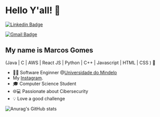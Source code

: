 
<h1>Hello Y'all! 👋</h1>

[![Linkedin Badge](https://img.shields.io/badge/-LinkedIn-6633cc?style=flat-square&logo=Linkedin&logoColor=white&link=https://www.linkedin.com/in/marcos-gabriel-628b6a260/)](https://www.linkedin.com/in/marcos-gabriel-628b6a260/)

[![Gmail Badge](https://img.shields.io/badge/-makypgt555@gmail.com-6633cc?style=flat-square&logo=Gmail&logoColor=white&link=mailto:contato@fernandakipper.com)](mailto:maky188pgt555@gmai.com)



## My name is Marcos Gomes
(Java | C | AWS | React JS | Python | C++ | Javascript | HTML | CSS ) 🚀
- 👩‍💻 Software Enginner @[Universidade do Mindelo](https://um.edu.cv/)
- My [Instagram](https://www.instagram.com/marcosgomes188/).
- 🎓 Computer Science Student
- 🌐💻 Passionate about Cibersecurity
- 💡 Love a good challenge

<div align="left">
  
![Anurag's GitHub stats](https://github-readme-stats.vercel.app/api?username=maky189&show_icons=true&theme=transparent)
  
 </div>


